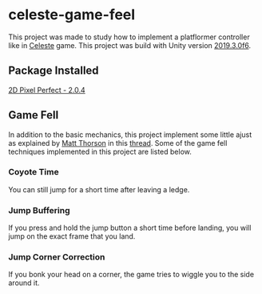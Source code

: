 # celeste-game-feel
This project was made to study how to implement a platflormer controller like in [Celeste](http://www.celestegame.com/ "Celeste Game") game. This project was build with Unity version [2019.3.0f6](https://unity3d.com/pt/unity/whats-new/2019.3.0 "Release Notes").

## Package Installed
[2D Pixel Perfect - 2.0.4](https://docs.unity3d.com/Packages/com.unity.2d.pixel-perfect@2.0/manual/index.html "Documentation")

## Game Fell
In addition to the basic mechanics, this project implement some little ajust as explained by [Matt Thorson](https://twitter.com/MattThorson "Twitter Profile") in this [thread](https://twitter.com/MattThorson/status/1238338574220546049 "Game Fell in Celeste"). Some of the game fell techniques implemented in this project are listed below.

### Coyote Time
You can still jump for a short time after leaving a ledge.

### Jump Buffering
If you press and hold the jump button a short time before landing, you will jump on the exact frame that you land.

### Jump Corner Correction
If you bonk your head on a corner, the game tries to wiggle you to the side around it.